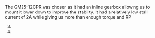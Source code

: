 

The GM25-12CPR was chosen as it had an inline gearbox allowing us to mount it lower down to improve the stability. It had a relatively low stall current of 2A while giving us more than enough torque and RP

3. 
4. 
	